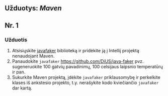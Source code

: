
## Užduotys: *Maven*

## Nr. 1

### Užduotis

1. Atsisiųskite [javafaker](https://search.maven.org/search?q=a:javafaker) biblioteką ir pridėkite ją į Intellij projektą nenaudojant Maven. 
2. Panaudokite `javafaker` https://github.com/DiUS/java-faker pvz. sugeneruokite 100 gatvių pavadinimų, 100 celsijaus laipsnio temperatūrų ir pan.
3. Sukurkite Maven projektą, įdėkite `javafaker` priklausomybę ir perkelkite klases iš ankstesio projekto, t.y. nerašykite kodo kviečiančio `javafaker` dar kartą.

